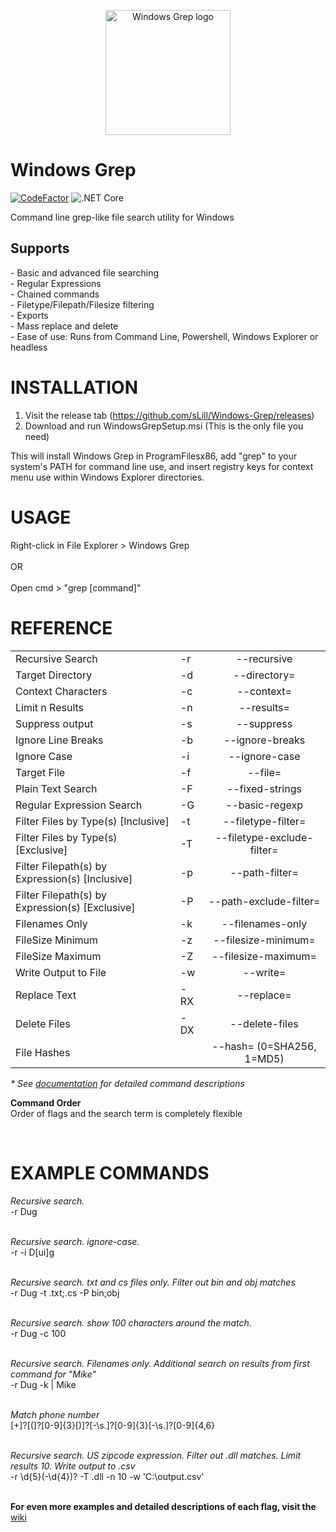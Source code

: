 <p align="center">
    <img src="https://i.imgur.com/15SNWH7.png" alt="Windows Grep logo" width="200" height="200">
</p>

<h1>Windows Grep</h1> 

[![CodeFactor](https://www.codefactor.io/repository/github/slill/windows-grep/badge)](https://www.codefactor.io/repository/github/slill/windows-grep)
![.NET Core](https://github.com/sLill/Windows-Grep/workflows/.NET/badge.svg)

Command line grep-like file search utility for Windows</br>

<h2>Supports</h2>
- Basic and advanced file searching</br>
- Regular Expressions</br>
- Chained commands</br>
- Filetype/Filepath/Filesize filtering</br>
- Exports</br>
- Mass replace and delete</br>
- Ease of use: Runs from Command Line, Powershell, Windows Explorer or headless</br>

<h1>INSTALLATION</h1>

1. Visit the release tab (https://github.com/sLill/Windows-Grep/releases)
2. Download and run WindowsGrepSetup.msi (This is the only file you need)

This will install Windows Grep in ProgramFilesx86, add "grep" to your system's PATH for command line use, and insert registry keys for context menu use within Windows Explorer directories.

<h1>USAGE</h1>
Right-click in File Explorer > Windows Grep
<br/><br/>
OR
<br/><br/>
Open cmd > "grep [command]"<br/>

<h1>REFERENCE</h1>

|                           |    |                       |
| ------------------------- | -- | :-------------------: |
| Recursive Search          | -r | --recursive           |
| Target Directory          | -d | --directory=          |
| Context Characters        | -c | --context=            |
| Limit n Results           | -n | --results=            |
| Suppress output           | -s | --suppress            |
| Ignore Line Breaks        | -b | --ignore-breaks       |
| Ignore Case               | -i | --ignore-case         |
| Target File               | -f | --file=               |
| Plain Text Search         | -F | --fixed-strings       |
| Regular Expression Search | -G | --basic-regexp        |
| Filter Files by Type(s) [Inclusive]    | -t | --filetype-filter=    |
| Filter Files by Type(s) [Exclusive]    | -T | --filetype-exclude-filter= |
| Filter Filepath(s) by Expression(s) [Inclusive]    | -p | --path-filter=    |
| Filter Filepath(s) by Expression(s) [Exclusive]    | -P | --path-exclude-filter= |
| Filenames Only            | -k | --filenames-only      |
| FileSize Minimum          | -z | --filesize-minimum=   |
| FileSize Maximum          | -Z | --filesize-maximum=   |
| Write Output to File      | -w | --write=              |
| Replace Text              | -RX| --replace=            |
| Delete Files              | -DX| --delete-files        |
| File Hashes               |    | --hash=  (0=SHA256, 1=MD5)     |


<i>* See <a href="https://github.com/sLill/Windows-Grep/wiki/WindowsGrep.CommandFlags">documentation</a> for detailed command descriptions </i>

<b>Command Order</b></br>
Order of flags and the search term is completely flexible

<br/>

<h1>EXAMPLE COMMANDS</h1>

<i>Recursive search.</i><br/>
-r Dug
<br/><br/>

<i>Recursive search. ignore-case.</i><br/>
-r -i D[ui]g
<br/><br/>

<i>Recursive search. txt and cs files only. Filter out bin and obj matches</i><br/>
-r Dug -t .txt;.cs -P bin;obj
<br/><br/>

<i>Recursive search. show 100 characters around the match.</i><br/>
-r Dug -c 100
<br/><br/>

<i>Recursive search. Filenames only. Additional search on results from first command for "Mike"</i><br/>
-r Dug -k | Mike
<br/><br/>

<i>Match phone number</i><br/>
[\+]?[(]?[0-9]{3}[)]?[-\s\.]?[0-9]{3}[-\s\.]?[0-9]{4,6}
<br/><br/>

<i>Recursive search. US zipcode expression. Filter out .dll matches. Limit results 10. Write output to .csv</i><br/>
-r \d{5}(-\d{4})? -T .dll -n 10 -w 'C:\output.csv'
<br/><br/>


<b>For even more examples and detailed descriptions of each flag, visit the</b> <a href="https://github.com/sLill/Windows-Grep/wiki/WindowsGrep.CommandFlags">wiki</a>
